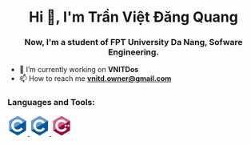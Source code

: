 <h1 align="center">Hi 👋, I'm Trần Việt Đăng Quang</h1>
<h3 align="center">Now, I'm a student of FPT University Da Nang, Sofware Engineering.</h3>

- 🔭 I’m currently working on **VNITDos**
- 📫 How to reach me **vnitd.owner@gmail.com**

<h3 align="left">Languages and Tools:</h3>
<p align="left"> <a href="https://www.tutorialspoint.com/assembly_programming" target="_blank" rel="noreferrer"> <img src="https://raw.githubusercontent.com/devicons/devicon/master/icons/c/c-original.svg" alt="c" width="40" height="40"/> <a href="https://www.cprogramming.com/" target="_blank" rel="noreferrer"> <img src="https://raw.githubusercontent.com/devicons/devicon/master/icons/c/c-original.svg" alt="c" width="40" height="40"/> </a> <a href="https://www.w3schools.com/cpp/" target="_blank" rel="noreferrer"> <img src="https://raw.githubusercontent.com/devicons/devicon/master/icons/cplusplus/cplusplus-original.svg" alt="cplusplus" width="40" height="40"/> </a> </p>
